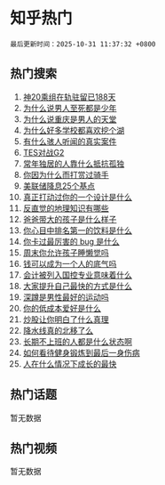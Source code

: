 # 知乎热门

`最后更新时间：2025-10-31 11:37:32 +0800`

## 热门搜索

1. [神20乘组在轨驻留已188天](https://www.zhihu.com/search?q=%E7%A5%9E20%E4%B9%98%E7%BB%84%E5%9C%A8%E8%BD%A8%E9%A9%BB%E7%95%99%E5%B7%B2188%E5%A4%A9)
1. [为什么说男人至死都是少年](https://www.zhihu.com/search?q=%E4%B8%BA%E4%BB%80%E4%B9%88%E8%AF%B4%E7%94%B7%E4%BA%BA%E8%87%B3%E6%AD%BB%E9%83%BD%E6%98%AF%E5%B0%91%E5%B9%B4)
1. [为什么说重庆是男人的天堂](https://www.zhihu.com/search?q=%E4%B8%BA%E4%BB%80%E4%B9%88%E8%AF%B4%E9%87%8D%E5%BA%86%E6%98%AF%E7%94%B7%E4%BA%BA%E7%9A%84%E5%A4%A9%E5%A0%82)
1. [为什么好多学校都喜欢挖个湖](https://www.zhihu.com/search?q=%E4%B8%BA%E4%BB%80%E4%B9%88%E5%A5%BD%E5%A4%9A%E5%AD%A6%E6%A0%A1%E9%83%BD%E5%96%9C%E6%AC%A2%E6%8C%96%E4%B8%AA%E6%B9%96)
1. [有什么骇人听闻的真实案件](https://www.zhihu.com/search?q=%E6%9C%89%E4%BB%80%E4%B9%88%E9%AA%87%E4%BA%BA%E5%90%AC%E9%97%BB%E7%9A%84%E7%9C%9F%E5%AE%9E%E6%A1%88%E4%BB%B6)
1. [TES对战G2](https://www.zhihu.com/search?q=TES%E5%AF%B9%E6%88%98G2)
1. [常年独居的人靠什么抵抗孤独](https://www.zhihu.com/search?q=%E5%B8%B8%E5%B9%B4%E7%8B%AC%E5%B1%85%E7%9A%84%E4%BA%BA%E9%9D%A0%E4%BB%80%E4%B9%88%E6%8A%B5%E6%8A%97%E5%AD%A4%E7%8B%AC)
1. [你因为什么而打赏过骑手](https://www.zhihu.com/search?q=%E4%BD%A0%E5%9B%A0%E4%B8%BA%E4%BB%80%E4%B9%88%E8%80%8C%E6%89%93%E8%B5%8F%E8%BF%87%E9%AA%91%E6%89%8B)
1. [美联储降息25个基点](https://www.zhihu.com/search?q=%E7%BE%8E%E8%81%94%E5%82%A8%E9%99%8D%E6%81%AF25%E4%B8%AA%E5%9F%BA%E7%82%B9)
1. [真正打动过你的一个设计是什么](https://www.zhihu.com/search?q=%E7%9C%9F%E6%AD%A3%E6%89%93%E5%8A%A8%E8%BF%87%E4%BD%A0%E7%9A%84%E4%B8%80%E4%B8%AA%E8%AE%BE%E8%AE%A1%E6%98%AF%E4%BB%80%E4%B9%88)
1. [反直觉的地理知识有哪些](https://www.zhihu.com/search?q=%E5%8F%8D%E7%9B%B4%E8%A7%89%E7%9A%84%E5%9C%B0%E7%90%86%E7%9F%A5%E8%AF%86%E6%9C%89%E5%93%AA%E4%BA%9B)
1. [爸爸带大的孩子是什么样子](https://www.zhihu.com/search?q=%E7%88%B8%E7%88%B8%E5%B8%A6%E5%A4%A7%E7%9A%84%E5%AD%A9%E5%AD%90%E6%98%AF%E4%BB%80%E4%B9%88%E6%A0%B7%E5%AD%90)
1. [你心目中排名第一的饮料是什么](https://www.zhihu.com/search?q=%E4%BD%A0%E5%BF%83%E7%9B%AE%E4%B8%AD%E6%8E%92%E5%90%8D%E7%AC%AC%E4%B8%80%E7%9A%84%E9%A5%AE%E6%96%99%E6%98%AF%E4%BB%80%E4%B9%88)
1. [你卡过最厉害的 bug 是什么](https://www.zhihu.com/search?q=%E4%BD%A0%E5%8D%A1%E8%BF%87%E6%9C%80%E5%8E%89%E5%AE%B3%E7%9A%84%20bug%20%E6%98%AF%E4%BB%80%E4%B9%88)
1. [周末你允许孩子睡懒觉吗](https://www.zhihu.com/search?q=%E5%91%A8%E6%9C%AB%E4%BD%A0%E5%85%81%E8%AE%B8%E5%AD%A9%E5%AD%90%E7%9D%A1%E6%87%92%E8%A7%89%E5%90%97)
1. [钱可以成为一个人的底气吗](https://www.zhihu.com/search?q=%E9%92%B1%E5%8F%AF%E4%BB%A5%E6%88%90%E4%B8%BA%E4%B8%80%E4%B8%AA%E4%BA%BA%E7%9A%84%E5%BA%95%E6%B0%94%E5%90%97)
1. [会计被列入国控专业意味着什么](https://www.zhihu.com/search?q=%E4%BC%9A%E8%AE%A1%E8%A2%AB%E5%88%97%E5%85%A5%E5%9B%BD%E6%8E%A7%E4%B8%93%E4%B8%9A%E6%84%8F%E5%91%B3%E7%9D%80%E4%BB%80%E4%B9%88)
1. [大家提升自己最快的方式是什么](https://www.zhihu.com/search?q=%E5%A4%A7%E5%AE%B6%E6%8F%90%E5%8D%87%E8%87%AA%E5%B7%B1%E6%9C%80%E5%BF%AB%E7%9A%84%E6%96%B9%E5%BC%8F%E6%98%AF%E4%BB%80%E4%B9%88)
1. [深蹲是男性最好的运动吗](https://www.zhihu.com/search?q=%E6%B7%B1%E8%B9%B2%E6%98%AF%E7%94%B7%E6%80%A7%E6%9C%80%E5%A5%BD%E7%9A%84%E8%BF%90%E5%8A%A8%E5%90%97)
1. [你的低成本爱好是什么](https://www.zhihu.com/search?q=%E4%BD%A0%E7%9A%84%E4%BD%8E%E6%88%90%E6%9C%AC%E7%88%B1%E5%A5%BD%E6%98%AF%E4%BB%80%E4%B9%88)
1. [炒股让你明白了什么真理](https://www.zhihu.com/search?q=%E7%82%92%E8%82%A1%E8%AE%A9%E4%BD%A0%E6%98%8E%E7%99%BD%E4%BA%86%E4%BB%80%E4%B9%88%E7%9C%9F%E7%90%86)
1. [降水线真的北移了么](https://www.zhihu.com/search?q=%E9%99%8D%E6%B0%B4%E7%BA%BF%E7%9C%9F%E7%9A%84%E5%8C%97%E7%A7%BB%E4%BA%86%E4%B9%88)
1. [长期不上班的人都是什么状态啊](https://www.zhihu.com/search?q=%E9%95%BF%E6%9C%9F%E4%B8%8D%E4%B8%8A%E7%8F%AD%E7%9A%84%E4%BA%BA%E9%83%BD%E6%98%AF%E4%BB%80%E4%B9%88%E7%8A%B6%E6%80%81%E5%95%8A)
1. [如何看待健身锻炼到最后一身伤病](https://www.zhihu.com/search?q=%E5%A6%82%E4%BD%95%E7%9C%8B%E5%BE%85%E5%81%A5%E8%BA%AB%E9%94%BB%E7%82%BC%E5%88%B0%E6%9C%80%E5%90%8E%E4%B8%80%E8%BA%AB%E4%BC%A4%E7%97%85)
1. [人在什么情况下成长的最快](https://www.zhihu.com/search?q=%E4%BA%BA%E5%9C%A8%E4%BB%80%E4%B9%88%E6%83%85%E5%86%B5%E4%B8%8B%E6%88%90%E9%95%BF%E7%9A%84%E6%9C%80%E5%BF%AB)

## 热门话题

暂无数据

## 热门视频

暂无数据